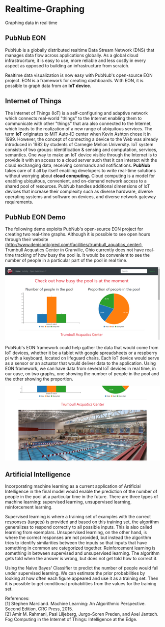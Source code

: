 # Realtime-Graphing
Graphing data in real time
## PubNub EON
PubNub is a globally distributed realtime Data Stream Network (DNS) that manages data flow across applications globally. As a global cloud infrastrucrture, it is easy to use, more reliable and less costly in every aspect as opposed to building an infrastructure from scratch. 

Realtime data visualization is now easy with PubNub's open-source EON project. EON is a framework for creating dashboards. With EON, it is possible to graph data from an **IoT device**. 
## Internet of Things 
The Internet of Things (IoT) is a self-configuring and adaptive network which connects real-world "things" to the Internet enabling them to communicate with other "things" that ara also connected to the Internet, which leads to the realization of a new range of ubiquitous services.
The term **IoT** originates to MIT Auto-ID center when Kevin Ashton chose it in 1999. However, the concept of connecting a device to the Web was already introduced in 1982 by students of Carnegie Mellon University. IoT system consists of two groups: identification & sensing and computation, services, semantics. One way to make an IoT device visible through the Internet is to provide it with an access to a cloud server such that it can interact with the cloud exchanging data, receiving commands and notifications. **PubNub** takes care of it all by itself enabling developers to write real-time solutions without worrying about **cloud computing.** Cloud computing is a model for enabling ubiquitous, convenient, and on-demand network access to a shared pool of resources. PubNub handles additional dimensions of IoT devices that increase their complexity such as diverse hardware, diverse operating systems and software on devices, and diverse network gateway requirements.

## PubNub EON Demo
The following demo exploits PubNub's open-source EON project for creating two real-time graphs. Although it is possible to see open hours through their website [(http://www.denisonbigred.com/facilities/trumbull_aquatics_center)](http://www.denisonbigred.com/facilities/trumbull_aquatics_center), Trumbull Acquatics Center in Granville, Ohio currently does not have real-time tracking of how busy the pool is. It would be convenient to see the number of people in a particular part of the pool in real time. 

![](logo/1.PNG)

PubNub's EON framework could help gather the data that would come from IoT devices, whether it be a tablet with google spreadsheets or a respberry pi with a keyboard, located on lifeguard chairs. Each IoT device would serve as a sensor or an actuator that would deliver data to the application. Using EON framework, we can have data from several IoT devices in real time, in our case, on two graphs, one showing the number of people in the pool and the other showing the proportion. 

![](logo/2.PNG)

## Artificial Intelligence
Incorporating machine learning as a current application of Artificial Intelligence in the final model would enable the prediction of the number of people in the pool at a particular time in the future. There are three types of machine learning: supervised learning, unsupervised learning, reinforcement learning. 

Supervised learning is where a training set of examples with the correct responses (targets) is provided and based on this training set, the algorithm generalizes to respond correctly to all possible inputs. This is also called learning from exemplars. 
Unsupervised learning, on the other hand, is where the correct responses are not provided, but instead the algorithm tries to identify similarities between the inputs so that inputs that have something in common are categorized together.
Reinforcement learning is something in between supervised and unsupervised learning. The algorithm gets told when the answer is wrong, but does not get told how to correct it.

Using the Naive Bayes' Classifier to predict the number of people would fall under supervised learning. We can estimate the prior probabilities by looking at how often each figure appeared and use it as a training set. Then it is possible to get conditional probabilities from the values for the training set.

References:<br />
\[1\] Stephen Marsland. Machine Learning: An Algorithmic Perspective. Second Edition, CRC Press, 2015.<br />
\[2\] Amir M. Rahmani, Pasi Liljeberg, Jurgo-Soren Preden, and Axel Jantsch. Fog Computing in the Internet of Things: Intelligence at the Edge. 
